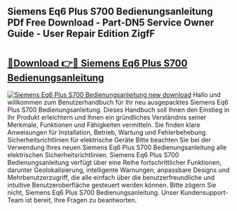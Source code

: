 ## Siemens Eq6 Plus S700 Bedienungsanleitung PDf Free Download - Part-DN5 Service Owner Guide - User Repair Edition ZigfF

# <h2><a href="http://df0iwx.blite.top/?on=Siemens+Eq6+Plus+S700+Bedienungsanleitung">🔗Download 👉🔴 Siemens Eq6 Plus S700 Bedienungsanleitung</a></h2>

[![Siemens Eq6 Plus S700 Bedienungsanleitung new download](https://i.imgur.com/lujVjoI.png)](http://df0iwx.blite.top/?on=Siemens+Eq6+Plus+S700+Bedienungsanleitung)
Hallo und willkommen zum Benutzerhandbuch für Ihr neu ausgepacktes Siemens Eq6 Plus S700 Bedienungsanleitung. Dieses Handbuch soll Ihnen den Einstieg in Ihr Produkt erleichtern und Ihnen ein gründliches Verständnis seiner Merkmale, Funktionen und Fähigkeiten vermitteln. Sie finden klare Anweisungen für Installation, Betrieb, Wartung und Fehlerbehebung. Sicherheitsrichtlinien für elektrische Geräte Bitte beachten Sie bei der Verwendung Ihres neuen Siemens Eq6 Plus S700 Bedienungsanleitung alle elektrischen Sicherheitsrichtlinien. Siemens Eq6 Plus S700 Bedienungsanleitung verfügt über eine Reihe fortschrittlicher Funktionen, darunter Geolokalisierung, intelligente Warnungen, anpassbare Designs und Mehrbenutzerzugriff, die alle einfach über die benutzerfreundliche und intuitive Benutzeroberfläche gesteuert werden können. Bitte zögern Sie nicht, Siemens Eq6 Plus S700 Bedienungsanleitung. Unser Kundensupport-Team ist bereit, Ihre Fragen zu beantworten.
